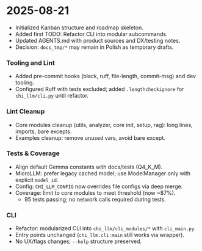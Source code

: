 # 2025-08-21

- Initialized Kanban structure and roadmap skeleton.
- Added first TODO: Refactor CLI into modular subcommands.
- Updated AGENTS.md with product sources and DX/testing notes.
- Decision: `docs_tmp/*` may remain in Polish as temporary drafts.

### Tooling and Lint
- Added pre-commit hooks (black, ruff, file-length, commit-msg) and dev tooling.
- Configured Ruff with tests excluded; added `.lengthcheckignore` for `chi_llm/cli.py` until refactor.

### Lint Cleanup
- Core modules cleanup (utils, analyzer, core init, setup, rag): long lines, imports, bare excepts.
- Examples cleanup: remove unused vars, avoid bare except.

### Tests & Coverage
- Align default Gemma constants with docs/tests (Q4_K_M).
- MicroLLM: prefer legacy cached model; use ModelManager only with explicit `model_id`.
- Config: `CHI_LLM_CONFIG` now overrides file configs via deep merge.
- Coverage: limit to core modules to meet threshold (now ~87%).
  - 95 tests passing; no network calls required during tests.

### CLI
- Refactor: modularized CLI into `chi_llm/cli_modules/*` with `cli_main.py`.
- Entry points unchanged (`chi_llm.cli:main` still works via wrapper).
- No UX/flags changes; `--help` structure preserved.
